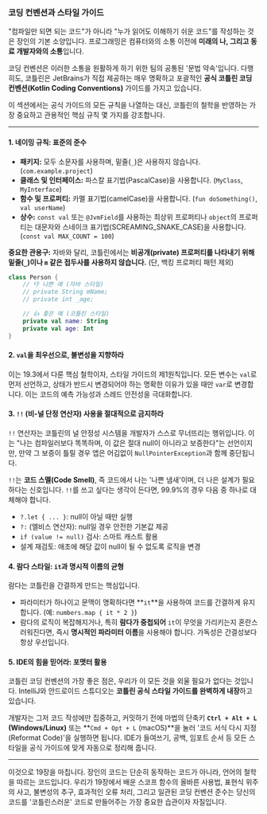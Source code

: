 ### 코딩 컨벤션과 스타일 가이드

"컴파일만 되면 되는 코드"가 아니라 "누가 읽어도 이해하기 쉬운 코드"를 작성하는 것은 장인의 기본 소양입니다. 프로그래밍은 컴퓨터와의 소통 이전에 **미래의 나, 그리고 동료 개발자와의 소통**입니다.

코딩 컨벤션은 이러한 소통을 원활하게 하기 위한 팀의 공통된 '문법 약속'입니다. 다행히도, 코틀린은 JetBrains가 직접 제공하는 매우 명확하고 포괄적인 **공식 코틀린 코딩 컨벤션(Kotlin Coding Conventions)** 가이드를 가지고 있습니다.

이 섹션에서는 공식 가이드의 모든 규칙을 나열하는 대신, 코틀린의 철학을 반영하는 가장 중요하고 관용적인 핵심 규칙 몇 가지를 강조합니다.

-----

#### 1\. 네이밍 규칙: 표준의 준수

  * **패키지:** 모두 소문자를 사용하며, 밑줄(`_`)은 사용하지 않습니다. (`com.example.project`)
  * **클래스 및 인터페이스:** 파스칼 표기법(PascalCase)을 사용합니다. (`MyClass`, `MyInterface`)
  * **함수 및 프로퍼티:** 카멜 표기법(camelCase)을 사용합니다. (`fun doSomething()`, `val userName`)
  * **상수:** `const val` 또는 `@JvmField`를 사용하는 최상위 프로퍼티나 `object`의 프로퍼티는 대문자와 스네이크 표기법(SCREAMING\_SNAKE\_CASE)을 사용합니다. (`const val MAX_COUNT = 100`)

**중요한 관용구:** 자바와 달리, 코틀린에서는 **비공개(private) 프로퍼티를 나타내기 위해 밑줄(`_`)이나 `m` 같은 접두사를 사용하지 않습니다.** (단, 백킹 프로퍼티 패턴 제외)

```kotlin
class Person {
    // 👎 나쁜 예 (자바 스타일)
    // private String mName;
    // private int _age;

    // 👍 좋은 예 (코틀린 스타일)
    private val name: String
    private val age: Int
}
```

#### 2\. `val`을 최우선으로, 불변성을 지향하라

이는 19.3에서 다룬 핵심 철학이자, 스타일 가이드의 제1원칙입니다. 모든 변수는 `val`로 먼저 선언하고, 상태가 반드시 변경되어야 하는 명확한 이유가 있을 때만 `var`로 변경합니다. 이는 코드의 예측 가능성과 스레드 안전성을 극대화합니다.

#### 3\. `!!` (비-널 단정 연산자) 사용을 절대적으로 금지하라

`!!` 연산자는 코틀린의 널 안정성 시스템을 개발자가 스스로 무너뜨리는 행위입니다. 이는 "나는 컴파일러보다 똑똑하며, 이 값은 절대 null이 아니라고 보증한다"는 선언이지만, 만약 그 보증이 틀릴 경우 앱은 어김없이 `NullPointerException`과 함께 중단됩니다.

`!!`는 **코드 스멜(Code Smell)**, 즉 코드에서 나는 '나쁜 냄새'이며, 더 나은 설계가 필요하다는 신호입니다. `!!`를 쓰고 싶다는 생각이 든다면, 99.9%의 경우 다음 중 하나로 대체해야 합니다.

  * `?.let { ... }`: null이 아닐 때만 실행
  * `?:` (엘비스 연산자): null일 경우 안전한 기본값 제공
  * `if (value != null)` 검사: 스마트 캐스트 활용
  * 설계 재검토: 애초에 해당 값이 null이 될 수 없도록 로직을 변경

#### 4\. 람다 스타일: `it`과 명시적 이름의 균형

람다는 코틀린을 간결하게 만드는 핵심입니다.

  * 파라미터가 하나이고 문맥이 명확하다면 \*\*`it`\*\*을 사용하여 코드를 간결하게 유지합니다. (예: `numbers.map { it * 2 }`)
  * 람다의 로직이 복잡해지거나, 특히 **람다가 중첩되어** `it`이 무엇을 가리키는지 혼란스러워진다면, 즉시 **명시적인 파라미터 이름**을 사용해야 합니다. 가독성은 간결성보다 항상 우선입니다.

#### 5\. IDE의 힘을 믿어라: 포맷터 활용

코틀린 코딩 컨벤션의 가장 좋은 점은, 우리가 이 모든 것을 외울 필요가 없다는 것입니다. IntelliJ와 안드로이드 스튜디오는 **코틀린 공식 스타일 가이드를 완벽하게 내장**하고 있습니다.

개발자는 그저 코드 작성에만 집중하고, 커밋하기 전에 마법의 단축키 **`Ctrl + Alt + L` (Windows/Linux)** 또는 \*\*`Cmd + Opt + L` (macOS)\*\*을 눌러 '코드 서식 다시 지정(Reformat Code)'을 실행하면 됩니다. IDE가 들여쓰기, 공백, 임포트 순서 등 모든 스타일을 공식 가이드에 맞게 자동으로 정리해 줍니다.

-----

이것으로 19장을 마칩니다. 장인의 코드는 단순히 동작하는 코드가 아니라, 언어의 철학을 따르는 코드입니다. 우리가 19장에서 배운 스코프 함수의 올바른 사용법, 표현식 위주의 사고, 불변성의 추구, 효과적인 오류 처리, 그리고 일관된 코딩 컨벤션 준수는 당신의 코드를 '코틀린스러운' 코드로 만들어주는 가장 중요한 습관이자 자질입니다.